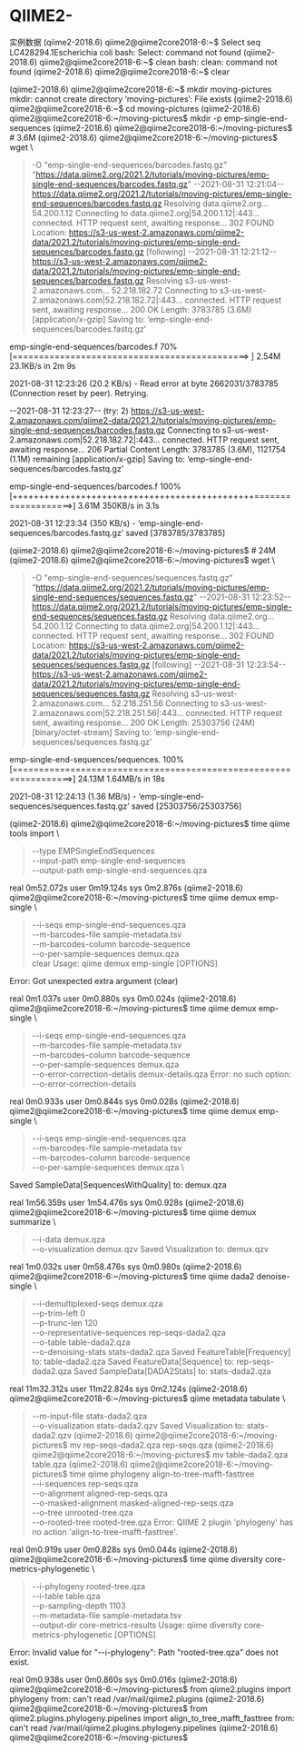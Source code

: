 # QIIME2-
实例数据
(qiime2-2018.6) qiime2@qiime2core2018-6:~$ Select seq LC428294.1Escherichia coli
bash: Select: command not found
(qiime2-2018.6) qiime2@qiime2core2018-6:~$ clean
bash: clean: command not found
(qiime2-2018.6) qiime2@qiime2core2018-6:~$ clear

(qiime2-2018.6) qiime2@qiime2core2018-6:~$ mkdir moving-pictures
mkdir: cannot create directory ‘moving-pictures’: File exists
(qiime2-2018.6) qiime2@qiime2core2018-6:~$ cd moving-pictures
(qiime2-2018.6) qiime2@qiime2core2018-6:~/moving-pictures$ mkdir -p emp-single-end-sequences
(qiime2-2018.6) qiime2@qiime2core2018-6:~/moving-pictures$ # 3.6M
(qiime2-2018.6) qiime2@qiime2core2018-6:~/moving-pictures$ wget \
>   -O "emp-single-end-sequences/barcodes.fastq.gz" \
>   "https://data.qiime2.org/2021.2/tutorials/moving-pictures/emp-single-end-sequences/barcodes.fastq.gz"
--2021-08-31 12:21:04--  https://data.qiime2.org/2021.2/tutorials/moving-pictures/emp-single-end-sequences/barcodes.fastq.gz
Resolving data.qiime2.org... 54.200.1.12
Connecting to data.qiime2.org|54.200.1.12|:443... connected.
HTTP request sent, awaiting response... 302 FOUND
Location: https://s3-us-west-2.amazonaws.com/qiime2-data/2021.2/tutorials/moving-pictures/emp-single-end-sequences/barcodes.fastq.gz [following]
--2021-08-31 12:21:12--  https://s3-us-west-2.amazonaws.com/qiime2-data/2021.2/tutorials/moving-pictures/emp-single-end-sequences/barcodes.fastq.gz
Resolving s3-us-west-2.amazonaws.com... 52.218.182.72
Connecting to s3-us-west-2.amazonaws.com|52.218.182.72|:443... connected.
HTTP request sent, awaiting response... 200 OK
Length: 3783785 (3.6M) [application/x-gzip]
Saving to: ‘emp-single-end-sequences/barcodes.fastq.gz’

emp-single-end-sequences/barcodes.f  70%[=============================================>                    ]   2.54M  23.1KB/s    in 2m 9s   

2021-08-31 12:23:26 (20.2 KB/s) - Read error at byte 2662031/3783785 (Connection reset by peer). Retrying.

--2021-08-31 12:23:27--  (try: 2)  https://s3-us-west-2.amazonaws.com/qiime2-data/2021.2/tutorials/moving-pictures/emp-single-end-sequences/barcodes.fastq.gz
Connecting to s3-us-west-2.amazonaws.com|52.218.182.72|:443... connected.
HTTP request sent, awaiting response... 206 Partial Content
Length: 3783785 (3.6M), 1121754 (1.1M) remaining [application/x-gzip]
Saving to: ‘emp-single-end-sequences/barcodes.fastq.gz’

emp-single-end-sequences/barcodes.f 100%[++++++++++++++++++++++++++++++++++++++++++++++===================>]   3.61M   350KB/s    in 3.1s    

2021-08-31 12:23:34 (350 KB/s) - ‘emp-single-end-sequences/barcodes.fastq.gz’ saved [3783785/3783785]

(qiime2-2018.6) qiime2@qiime2core2018-6:~/moving-pictures$ # 24M
(qiime2-2018.6) qiime2@qiime2core2018-6:~/moving-pictures$ wget \
>   -O "emp-single-end-sequences/sequences.fastq.gz" \
>   "https://data.qiime2.org/2021.2/tutorials/moving-pictures/emp-single-end-sequences/sequences.fastq.gz"
--2021-08-31 12:23:52--  https://data.qiime2.org/2021.2/tutorials/moving-pictures/emp-single-end-sequences/sequences.fastq.gz
Resolving data.qiime2.org... 54.200.1.12
Connecting to data.qiime2.org|54.200.1.12|:443... connected.
HTTP request sent, awaiting response... 302 FOUND
Location: https://s3-us-west-2.amazonaws.com/qiime2-data/2021.2/tutorials/moving-pictures/emp-single-end-sequences/sequences.fastq.gz [following]
--2021-08-31 12:23:54--  https://s3-us-west-2.amazonaws.com/qiime2-data/2021.2/tutorials/moving-pictures/emp-single-end-sequences/sequences.fastq.gz
Resolving s3-us-west-2.amazonaws.com... 52.218.251.56
Connecting to s3-us-west-2.amazonaws.com|52.218.251.56|:443... connected.
HTTP request sent, awaiting response... 200 OK
Length: 25303756 (24M) [binary/octet-stream]
Saving to: ‘emp-single-end-sequences/sequences.fastq.gz’

emp-single-end-sequences/sequences. 100%[=================================================================>]  24.13M  1.64MB/s    in 18s     

2021-08-31 12:24:13 (1.36 MB/s) - ‘emp-single-end-sequences/sequences.fastq.gz’ saved [25303756/25303756]

(qiime2-2018.6) qiime2@qiime2core2018-6:~/moving-pictures$ time qiime tools import \
>   --type EMPSingleEndSequences \
>   --input-path emp-single-end-sequences \
>   --output-path emp-single-end-sequences.qza

real	0m52.072s
user	0m19.124s
sys	0m2.876s
(qiime2-2018.6) qiime2@qiime2core2018-6:~/moving-pictures$ time qiime demux emp-single \
>   --i-seqs emp-single-end-sequences.qza \
>   --m-barcodes-file sample-metadata.tsv \
>   --m-barcodes-column barcode-sequence \
>   --o-per-sample-sequences demux.qza \
> clear
Usage: qiime demux emp-single [OPTIONS]

Error: Got unexpected extra argument (clear)

real	0m1.037s
user	0m0.880s
sys	0m0.024s
(qiime2-2018.6) qiime2@qiime2core2018-6:~/moving-pictures$ time qiime demux emp-single \
>   --i-seqs emp-single-end-sequences.qza \
>   --m-barcodes-file sample-metadata.tsv \
>   --m-barcodes-column barcode-sequence \
>   --o-per-sample-sequences demux.qza \
>   --o-error-correction-details demux-details.qza
Error: no such option: --o-error-correction-details

real	0m0.933s
user	0m0.844s
sys	0m0.028s
(qiime2-2018.6) qiime2@qiime2core2018-6:~/moving-pictures$ time qiime demux emp-single \
>   --i-seqs emp-single-end-sequences.qza \
>   --m-barcodes-file sample-metadata.tsv \
>   --m-barcodes-column barcode-sequence \
>   --o-per-sample-sequences demux.qza \
> 
Saved SampleData[SequencesWithQuality] to: demux.qza

real	1m56.359s
user	1m54.476s
sys	0m0.928s
(qiime2-2018.6) qiime2@qiime2core2018-6:~/moving-pictures$ time qiime demux summarize \
>   --i-data demux.qza \
>   --o-visualization demux.qzv
Saved Visualization to: demux.qzv

real	1m0.032s
user	0m58.476s
sys	0m0.980s
(qiime2-2018.6) qiime2@qiime2core2018-6:~/moving-pictures$ time qiime dada2 denoise-single \
>   --i-demultiplexed-seqs demux.qza \
>   --p-trim-left 0 \
>   --p-trunc-len 120 \
>   --o-representative-sequences rep-seqs-dada2.qza \
>   --o-table table-dada2.qza \
>   --o-denoising-stats stats-dada2.qza
Saved FeatureTable[Frequency] to: table-dada2.qza
Saved FeatureData[Sequence] to: rep-seqs-dada2.qza
Saved SampleData[DADA2Stats] to: stats-dada2.qza

real	11m32.312s
user	11m22.824s
sys	0m2.124s
(qiime2-2018.6) qiime2@qiime2core2018-6:~/moving-pictures$ qiime metadata tabulate \
>   --m-input-file stats-dada2.qza \
>   --o-visualization stats-dada2.qzv
Saved Visualization to: stats-dada2.qzv
(qiime2-2018.6) qiime2@qiime2core2018-6:~/moving-pictures$ mv rep-seqs-dada2.qza rep-seqs.qza
(qiime2-2018.6) qiime2@qiime2core2018-6:~/moving-pictures$ mv table-dada2.qza table.qza
(qiime2-2018.6) qiime2@qiime2core2018-6:~/moving-pictures$ time qiime phylogeny align-to-tree-mafft-fasttree \
>   --i-sequences rep-seqs.qza \
>   --o-alignment aligned-rep-seqs.qza \
>   --o-masked-alignment masked-aligned-rep-seqs.qza \
>   --o-tree unrooted-tree.qza \
>   --o-rooted-tree rooted-tree.qza
Error: QIIME 2 plugin 'phylogeny' has no action 'align-to-tree-mafft-fasttree'.

real	0m0.919s
user	0m0.828s
sys	0m0.044s
(qiime2-2018.6) qiime2@qiime2core2018-6:~/moving-pictures$ time qiime diversity core-metrics-phylogenetic \
>   --i-phylogeny rooted-tree.qza \
>   --i-table table.qza \
>   --p-sampling-depth 1103 \
>   --m-metadata-file sample-metadata.tsv \
>   --output-dir core-metrics-results
Usage: qiime diversity core-metrics-phylogenetic [OPTIONS]

Error: Invalid value for "--i-phylogeny": Path "rooted-tree.qza" does not exist.

real	0m0.938s
user	0m0.860s
sys	0m0.016s
(qiime2-2018.6) qiime2@qiime2core2018-6:~/moving-pictures$ from qiime2.plugins import phylogeny
from: can't read /var/mail/qiime2.plugins
(qiime2-2018.6) qiime2@qiime2core2018-6:~/moving-pictures$ from qiime2.plugins.phylogeny.pipelines import align_to_tree_mafft_fasttree
from: can't read /var/mail/qiime2.plugins.phylogeny.pipelines
(qiime2-2018.6) qiime2@qiime2core2018-6:~/moving-pictures$ 
